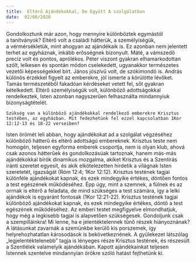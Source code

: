 ```yaml
---
title:  Eltérő Ajándékokkal, De Együtt A szolgálatban
date:  02/08/2020
---
```


Gondolkoztunk már azon, hogy mennyire különböztek egymástól a tanítványok? Eltérő volt a családi hátterük, a személyiségük, a vérmérsékletük, mint ahogyan az ajándékaik is. Ez azonban nem jelentett terhet az egyháznak, inkább erősségnek bizonyult. Máté, a vámszedő precíz volt és pontos, aprólékos. Péter viszont gyakran elhamarkodottan szólt, lelkesen és spontán módon cselekedett, ugyanakkor természetes vezetői képességekkel bírt. János jószívű volt, de szókimondó is. András különös érzékkel figyelt az emberekre, jól ismerte a körülötte lévőket. Tamás természetéből fakadóan kérdéseket vetett fel, sőt gyakran kételkedett. Eltérő személyiségük volt, különböző adottságokkal rendelkeztek, Isten azonban nagyszerűen felhasználta mindannyiuk bizonyságtételét.

`Szükség van a különböző ajándékokkal rendelkező emberekre Krisztus testében, az egyházban. Mit fedezhetünk fel ezzel kapcsolatban 1Kor 12:12-13 és 18-22 verseiben?`

Isten örömét leli abban, hogy ajándékokat ad a szolgálat végzéséhez különböző hátterű és eltérő adottságú embereknek. Krisztus teste nem homogén, teljesen egyforma emberek csoportja, nem is olyan klub, ahová csak azonos hátterűek és gondolkozásúak tartoznak, hanem más-más ajándékokkal bírók dinamikus mozgalma, akiket Krisztus és a Szentírás iránti szeretet egyesít, és akik elkötelezetten hirdetik a világnak Isten szeretetét, igazságát (Róm 12:4; 1Kor 12:12). Krisztus testének tagjai különféle ajándékokat kapnak, és ezek mindegyike értékes, döntően fontos a test egészének működéséhez. Épp úgy, mint a szemnek, a fülnek és az orrnak is eltérő a feladata, de mind szükséges a test számára, így a lelki ajándékok is egyaránt fontosak (1Kor 12:21-22). Krisztus testének tagjai különböző ajándékokat kapnak, és ezek mindegyike értékes, döntő a test egészének működéséhez. Az emberi testet megfigyelve elmondhatjuk, hogy még a legkisebb tagjai is alapvetően szükségesek. Gondoljunk csak a szempilláinkra! Mi lenne, ha e jelentéktelennek tűnő részek hiányoznának? A látásunkat zavarnák a szemünkbe kerülő kis porszemek, így helyrehozhatatlan károsodások is bekövetkeznének. A gyülekezet látszólag „legjelentéktelenebb” tagja is lényeges része Krisztus testének, és részesült a Szentlélek valamelyik ajándékában. Kapott ajándékainkat teljesen Istennek szentelve mindannyian örökre szóló hatást fejthetünk ki.  